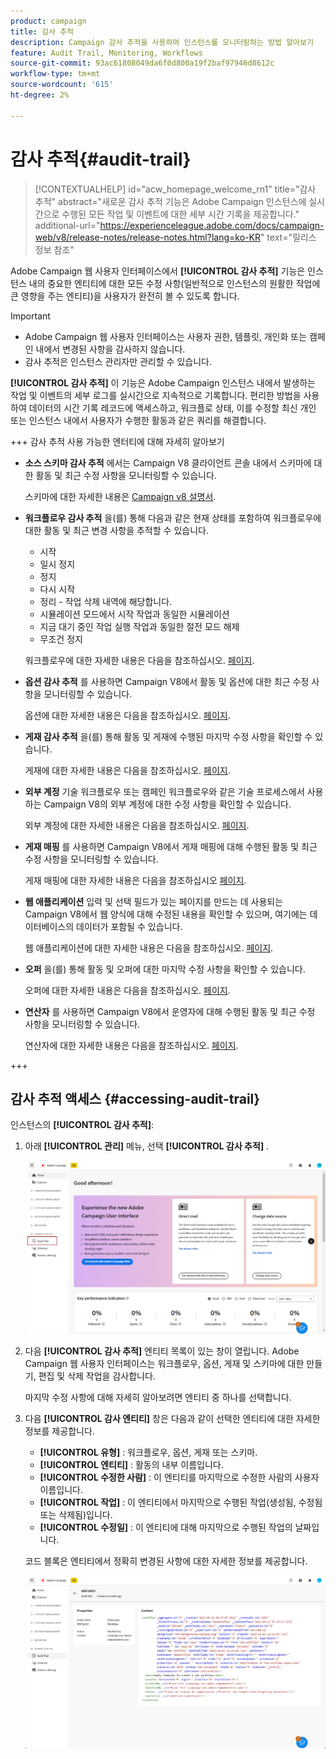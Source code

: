 ```yaml
---
product: campaign
title: 감사 추적
description: Campaign 감사 추적을 사용하여 인스턴스를 모니터링하는 방법 알아보기
feature: Audit Trail, Monitoring, Workflows
source-git-commit: 93ac61808049da6f0d800a19f2baf97946d8612c
workflow-type: tm+mt
source-wordcount: '615'
ht-degree: 2%

---
```


# 감사 추적{#audit-trail}

>[!CONTEXTUALHELP]
>id="acw_homepage_welcome_rn1"
>title="감사 추적"
>abstract="새로운 감사 추적 기능은 Adobe Campaign 인스턴스에 실시간으로 수행된 모든 작업 및 이벤트에 대한 세부 시간 기록을 제공합니다."
>additional-url="https://experienceleague.adobe.com/docs/campaign-web/v8/release-notes/release-notes.html?lang=ko-KR" text="릴리스 정보 참조"


Adobe Campaign 웹 사용자 인터페이스에서 **[!UICONTROL 감사 추적]** 기능은 인스턴스 내의 중요한 엔티티에 대한 모든 수정 사항(일반적으로 인스턴스의 원활한 작업에 큰 영향을 주는 엔티티)을 사용자가 완전히 볼 수 있도록 합니다.

>[!IMPORTANT]
>
>* Adobe Campaign 웹 사용자 인터페이스는 사용자 권한, 템플릿, 개인화 또는 캠페인 내에서 변경된 사항을 감사하지 않습니다.
>* 감사 추적은 인스턴스 관리자만 관리할 수 있습니다.

**[!UICONTROL 감사 추적]** 이 기능은 Adobe Campaign 인스턴스 내에서 발생하는 작업 및 이벤트의 세부 로그를 실시간으로 지속적으로 기록합니다. 편리한 방법을 사용하여 데이터의 시간 기록 레코드에 액세스하고, 워크플로 상태, 이를 수정할 최신 개인 또는 인스턴스 내에서 사용자가 수행한 활동과 같은 쿼리를 해결합니다.

+++ 감사 추적 사용 가능한 엔터티에 대해 자세히 알아보기

* **소스 스키마 감사 추적** 에서는 Campaign V8 클라이언트 콘솔 내에서 스키마에 대한 활동 및 최근 수정 사항을 모니터링할 수 있습니다.

  스키마에 대한 자세한 내용은 [Campaign v8 설명서](https://experienceleague.adobe.com/en/docs/campaign/campaign-v8/developer/shemas-forms/schemas).

* **워크플로우 감사 추적** 을(를) 통해 다음과 같은 현재 상태를 포함하여 워크플로우에 대한 활동 및 최근 변경 사항을 추적할 수 있습니다.

   * 시작
   * 일시 정지
   * 정지
   * 다시 시작
   * 정리 - 작업 삭제 내역에 해당합니다.
   * 시뮬레이션 모드에서 시작 작업과 동일한 시뮬레이션
   * 지금 대기 중인 작업 실행 작업과 동일한 절전 모드 해제
   * 무조건 정지

  워크플로우에 대한 자세한 내용은 다음을 참조하십시오. [페이지](../workflows/gs-workflows.md).

* **옵션 감사 추적** 를 사용하면 Campaign V8에서 활동 및 옵션에 대한 최근 수정 사항을 모니터링할 수 있습니다.

  옵션에 대한 자세한 내용은 다음을 참조하십시오. [페이지](https://experienceleague.adobe.com/en/docs/campaign-classic/using/installing-campaign-classic/appendices/configuring-campaign-options).

* **게재 감사 추적** 을(를) 통해 활동 및 게재에 수행된 마지막 수정 사항을 확인할 수 있습니다.

  게재에 대한 자세한 내용은 다음을 참조하십시오. [페이지](../msg/gs-deliveries.md).

* **외부 계정** 기술 워크플로우 또는 캠페인 워크플로우와 같은 기술 프로세스에서 사용하는 Campaign V8의 외부 계정에 대한 수정 사항을 확인할 수 있습니다.

  외부 계정에 대한 자세한 내용은 다음을 참조하십시오. [페이지](https://experienceleague.adobe.com/en/docs/campaign/campaign-v8/config/configuration/external-accounts).

* **게재 매핑** 를 사용하면 Campaign V8에서 게재 매핑에 대해 수행된 활동 및 최근 수정 사항을 모니터링할 수 있습니다.

  게재 매핑에 대한 자세한 내용은 다음을 참조하십시오 [페이지](https://experienceleague.adobe.com/en/docs/campaign/campaign-v8/audience/add-profiles/target-mappings).

* **웹 애플리케이션** 입력 및 선택 필드가 있는 페이지를 만드는 데 사용되는 Campaign V8에서 웹 양식에 대해 수정된 내용을 확인할 수 있으며, 여기에는 데이터베이스의 데이터가 포함될 수 있습니다.

  웹 애플리케이션에 대한 자세한 내용은 다음을 참조하십시오. [페이지](https://experienceleague.adobe.com/en/docs/campaign/campaign-v8/content/webapps).

* **오퍼** 을(를) 통해 활동 및 오퍼에 대한 마지막 수정 사항을 확인할 수 있습니다.

  오퍼에 대한 자세한 내용은 다음을 참조하십시오. [페이지](../msg/offers.md).

* **연산자** 를 사용하면 Campaign V8에서 운영자에 대해 수행된 활동 및 최근 수정 사항을 모니터링할 수 있습니다.

  연산자에 대한 자세한 내용은 다음을 참조하십시오. [페이지](https://experienceleague.adobe.com/en/docs/campaign/campaign-v8/offers/interaction-settings/interaction-operators).

+++

## 감사 추적 액세스 {#accessing-audit-trail}

인스턴스의 **[!UICONTROL 감사 추적]**:

1. 아래 **[!UICONTROL 관리]** 메뉴, 선택 **[!UICONTROL 감사 추적]** .

   ![](assets/audit-trail-1.png)

1. 다음 **[!UICONTROL 감사 추적]** 엔티티 목록이 있는 창이 열립니다. Adobe Campaign 웹 사용자 인터페이스는 워크플로우, 옵션, 게재 및 스키마에 대한 만들기, 편집 및 삭제 작업을 감사합니다.

   마지막 수정 사항에 대해 자세히 알아보려면 엔티티 중 하나를 선택합니다.

1. 다음 **[!UICONTROL 감사 엔티티]** 창은 다음과 같이 선택한 엔티티에 대한 자세한 정보를 제공합니다.

   * **[!UICONTROL 유형]** : 워크플로우, 옵션, 게재 또는 스키마.
   * **[!UICONTROL 엔티티]** : 활동의 내부 이름입니다.
   * **[!UICONTROL 수정한 사람]** : 이 엔티티를 마지막으로 수정한 사람의 사용자 이름입니다.
   * **[!UICONTROL 작업]** : 이 엔티티에서 마지막으로 수행된 작업(생성됨, 수정됨 또는 삭제됨)입니다.
   * **[!UICONTROL 수정일]** : 이 엔티티에 대해 마지막으로 수행된 작업의 날짜입니다.

   코드 블록은 엔티티에서 정확히 변경된 사항에 대한 자세한 정보를 제공합니다.

   ![](assets/audit-trail-2.png)

